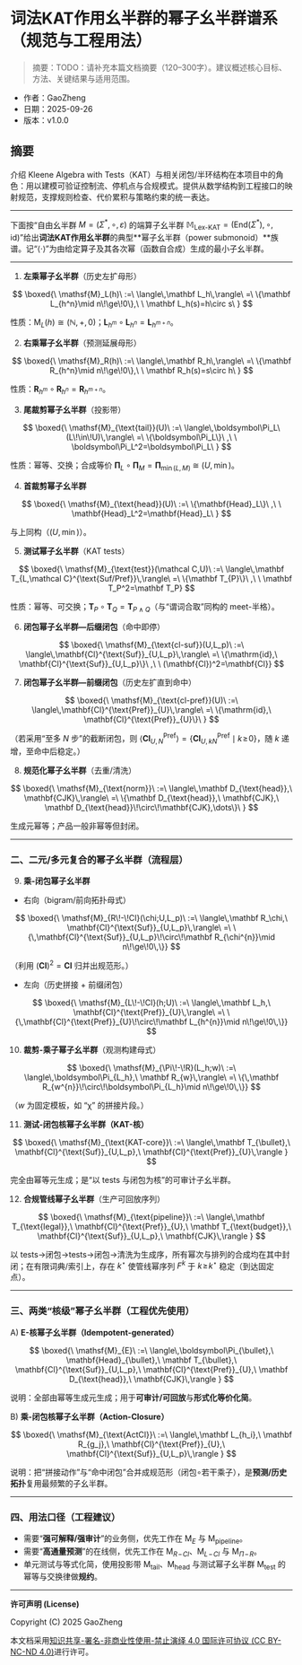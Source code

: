 # 词法KAT作用幺半群的幂子幺半群谱系（规范与工程用法）

> 摘要：TODO：请补充本篇文档摘要（120–300字）。建议概述核心目标、方法、关键结果与适用范围。


- 作者：GaoZheng
- 日期：2025-09-26
- 版本：v1.0.0

## 摘要
介绍 Kleene Algebra with Tests（KAT）与相关闭包/半环结构在本项目中的角色：用以建模可验证控制流、停机点与合规模式。提供从数学结构到工程接口的映射规范，支撑规则检查、代价累积与策略约束的统一表达。

---

下面按“自由幺半群 $M=(\Sigma^*,\circ,\varepsilon)$ 的端算子幺半群 $\mathbb{M}_{\text{Lex-KAT}}=(\mathrm{End}(\Sigma^*),\circ,\mathrm{id})$”给出**词法KAT作用幺半群**的典型**幂子幺半群（power submonoid）**族谱。记“⟨·⟩”为由给定算子及其各次幂（函数自合成）生成的最小子幺半群。

---

1. **左乘幂子幺半群**（历史左扩母形）

$$
\boxed{\ \mathsf{M}_L(h)\ :=\ \langle\,\mathbf L_h\,\rangle\ =\ \{\mathbf L_{h^n}\mid n\!\ge\!0\},\ \ \mathbf L_h(s)=h\circ s\ }
$$

性质：$\mathsf{M}_L(h)\cong(\mathbb N,+,0)$；$\mathbf L_{h^{m}}\circ \mathbf L_{h^{n}}=\mathbf L_{h^{m+n}}$。

2. **右乘幂子幺半群**（预测延展母形）

$$
\boxed{\ \mathsf{M}_R(h)\ :=\ \langle\,\mathbf R_h\,\rangle\ =\ \{\mathbf R_{h^n}\mid n\!\ge\!0\},\ \ \mathbf R_h(s)=s\circ h\ }
$$

性质：$\mathbf R_{h^{m}}\circ \mathbf R_{h^{n}}=\mathbf R_{h^{m+n}}$。

3. **尾裁剪幂子幺半群**（投影带）

$$
\boxed{\ \mathsf{M}_{\text{tail}}(U)\ :=\ \langle\,\boldsymbol\Pi_L\ (L\!\in\!U)\,\rangle\ =\ \{\boldsymbol\Pi_L\}\ ,\ \ \boldsymbol\Pi_L^2=\boldsymbol\Pi_L\ }
$$

性质：幂等、交换；合成等价 $\boldsymbol\Pi_L\circ\boldsymbol\Pi_M=\boldsymbol\Pi_{\min(L,M)}\ \cong\ (U,\min)$。

4. **首裁剪幂子幺半群**

$$
\boxed{\ \mathsf{M}_{\text{head}}(U)\ :=\ \{\mathbf{Head}_L\}\ ,\ \ \mathbf{Head}_L^2=\mathbf{Head}_L\ }
$$

与上同构（$(U,\min)$）。

5. **测试幂子幺半群**（KAT tests）

$$
\boxed{\ \mathsf{M}_{\text{test}}(\mathcal C,U)\ :=\ \langle\,\mathbf T_{L,\mathcal C}^{\text{Suf/Pref}}\,\rangle\ =\ \{\mathbf T_{P}\}\ ,\ \ \mathbf T_P^2=\mathbf T_P}
$$

性质：幂等、可交换；$\mathbf T_P\circ\mathbf T_Q=\mathbf T_{P\wedge Q}$（与“谓词合取”同构的 meet-半格）。

6. **闭包幂子幺半群—后缀闭包**（命中即停）

$$
\boxed{\ \mathsf{M}_{\text{cl-suf}}(U,L_p)\ :=\ \langle\,\mathbf{Cl}^{\text{Suf}}_{U,L_p}\,\rangle\ =\ \{\mathrm{id},\ \mathbf{Cl}^{\text{Suf}}_{U,L_p}\}\ ,\ \ (\mathbf{Cl})^2=\mathbf{Cl}}
$$

7. **闭包幂子幺半群—前缀闭包**（历史左扩直到命中）

$$
\boxed{\ \mathsf{M}_{\text{cl-pref}}(U)\ :=\ \langle\,\mathbf{Cl}^{\text{Pref}}_{U}\,\rangle\ =\ \{\mathrm{id},\ \mathbf{Cl}^{\text{Pref}}_{U}\}\ }
$$

（若采用“至多 $N$ 步”的截断闭包，则 $\langle\mathbf{Cl}^{\text{Pref}}_{U,N}\rangle=\{\mathbf{Cl}^{\text{Pref}}_{U,kN}\mid k\!\ge\!0\}$，随 $k$ 递增，至命中后稳定。）

8. **规范化幂子幺半群**（去重/清洗）

$$
\boxed{\ \mathsf{M}_{\text{norm}}\ :=\ \langle\,\mathbf D_{\text{head}},\ \mathbf{CJK}\,\rangle\ =\ \{\mathbf D_{\text{head}},\ \mathbf{CJK},\ \mathbf D_{\text{head}}\!\circ\!\mathbf{CJK},\dots\}\ }
$$

生成元幂等；产品一般非幂等但封闭。

---

### 二、**二元/多元复合的幂子幺半群（流程层）**

9. **乘-闭包幂子幺半群**

* 右向（bigram/前向拓扑母式）

$$
\boxed{\ \mathsf{M}_{R\!-\!Cl}(\chi;U,L_p)\ :=\ \langle\,\mathbf R_\chi,\ \mathbf{Cl}^{\text{Suf}}_{U,L_p}\,\rangle\ =\ \{\,\mathbf{Cl}^{\text{Suf}}_{U,L_p}\!\circ\!\mathbf R_{\chi^{n}}\mid n\!\ge\!0\,\}}
$$

（利用 $(\mathbf{Cl})^2=\mathbf{Cl}$ 归并出规范形。）

* 左向（历史拼接 + 前缀闭包）

$$
\boxed{\ \mathsf{M}_{L\!-\!Cl}(h;U)\ :=\ \langle\,\mathbf L_h,\ \mathbf{Cl}^{\text{Pref}}_{U}\,\rangle\ =\ \{\,\mathbf{Cl}^{\text{Pref}}_{U}\!\circ\!\mathbf L_{h^{n}}\mid n\!\ge\!0\,\}}
$$

10. **裁剪-乘子幂子幺半群**（观测构建母式）

$$
\boxed{\ \mathsf{M}_{\Pi\!-\!R}(L_h;w)\ :=\ \langle\,\boldsymbol\Pi_{L_h},\ \mathbf R_{w}\,\rangle\ =\ \{\,\mathbf R_{w^{n}}\!\circ\!\boldsymbol\Pi_{L_h}\mid n\!\ge\!0\,\}}
$$

（$w$ 为固定模板，如 “<sep>χ<eos>” 的拼接片段。）

11. **测试-闭包核幂子幺半群（KAT-核）**

$$
\boxed{\ \mathsf{M}_{\text{KAT-core}}\ :=\ \langle\,\mathbf T_{\bullet},\ \mathbf{Cl}^{\text{Suf}}_{U,L_p},\ \mathbf{Cl}^{\text{Pref}}_{U}\,\rangle }
$$

完全由幂等元生成；是“以 tests 与闭包为核”的可审计子幺半群。

12. **合规管线幂子幺半群**（生产可回放序列）

$$
\boxed{\ \mathsf{M}_{\text{pipeline}}\ :=\ \langle\,\mathbf T_{\text{legal}},\ \mathbf{Cl}^{\text{Pref}}_{U},\ \mathbf T_{\text{budget}},\ \mathbf{Cl}^{\text{Suf}}_{U,L_p},\ \mathbf{CJK}\,\rangle }
$$

以 tests→闭包→tests→闭包→清洗为生成序，所有幂次与排列的合成均在其中封闭；在有限词典/索引上，存在 $k^\star$ 使管线幂序列 $F^{k}$ 于 $k\!\ge\!k^\star$ 稳定（到达固定点）。

---

### 三、**两类“核级”幂子幺半群（工程优先使用）**

A) **E-核幂子幺半群（Idempotent-generated）**

$$
\boxed{\ \mathsf{M}_{E}\ :=\ \langle\,\boldsymbol\Pi_{\bullet},\ \mathbf{Head}_{\bullet},\ \mathbf T_{\bullet},\ \mathbf{Cl}^{\text{Suf}}_{U,L_p},\ \mathbf{Cl}^{\text{Pref}}_{U},\ \mathbf D_{\text{head}},\ \mathbf{CJK}\,\rangle }
$$

说明：全部由幂等生成元生成；用于**可审计/可回放**与**形式化等价化简**。

B) **乘-闭包核幂子幺半群（Action-Closure）**

$$
\boxed{\ \mathsf{M}_{\text{ActCl}}\ :=\ \langle\,\mathbf L_{h_i},\ \mathbf R_{g_j},\ \mathbf{Cl}^{\text{Pref}}_{U},\ \mathbf{Cl}^{\text{Suf}}_{U,L_p}\,\rangle }
$$

说明：把“拼接动作”与“命中闭包”合并成规范形（闭包∘若干乘子），是**预测/历史拓扑**复用最频繁的子幺半群。

---

### 四、**用法口径（工程建议）**

* 需要“**强可解释/强审计**”的业务侧，优先工作在 $\mathsf{M}_{E}$ 与 $\mathsf{M}_{\text{pipeline}}$。
* 需要“**高通量预测**”的在线侧，优先工作在 $\mathsf{M}_{R\!-\!Cl}$、$\mathsf{M}_{L\!-\!Cl}$ 与 $\mathsf{M}_{\Pi\!-\!R}$。
* 单元测试与等式化简，使用投影带 $\mathsf{M}_{\text{tail}}$、$\mathsf{M}_{\text{head}}$ 与测试幂子幺半群 $\mathsf{M}_{\text{test}}$ 的幂等与交换律做**规约**。

---

**许可声明 (License)**

Copyright (C) 2025 GaoZheng

本文档采用[知识共享-署名-非商业性使用-禁止演绎 4.0 国际许可协议 (CC BY-NC-ND 4.0)](https://creativecommons.org/licenses/by-nc-nd/4.0/deed.zh-Hans)进行许可。